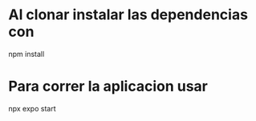 # Al clonar instalar las dependencias con
npm install

# Para correr la aplicacion usar
npx expo start
